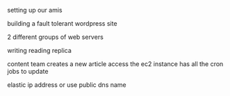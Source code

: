 setting up our amis

building a fault tolerant wordpress site 

2 different groups of web servers 

writing 
reading 
    replica 

content team creates a new article
access the ec2 instance 
    has all the cron jobs 
    to update 

elastic ip address 
or use public dns name 
